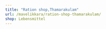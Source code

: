 ```yaml
---
title: "Ration shop,Thamarakulam"
url: /mavelikkara/ration-shop-thamarakulam/
shop: Lebensmittel
---
```

